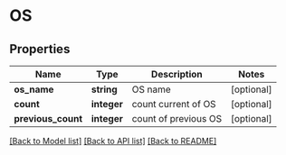 # OS

## Properties
Name | Type | Description | Notes
------------ | ------------- | ------------- | -------------
**os_name** | **string** | OS name | [optional] 
**count** | **integer** | count current of OS | [optional] 
**previous_count** | **integer** | count of previous OS | [optional] 

[[Back to Model list]](../README.md#documentation-for-models) [[Back to API list]](../README.md#documentation-for-api-endpoints) [[Back to README]](../README.md)

